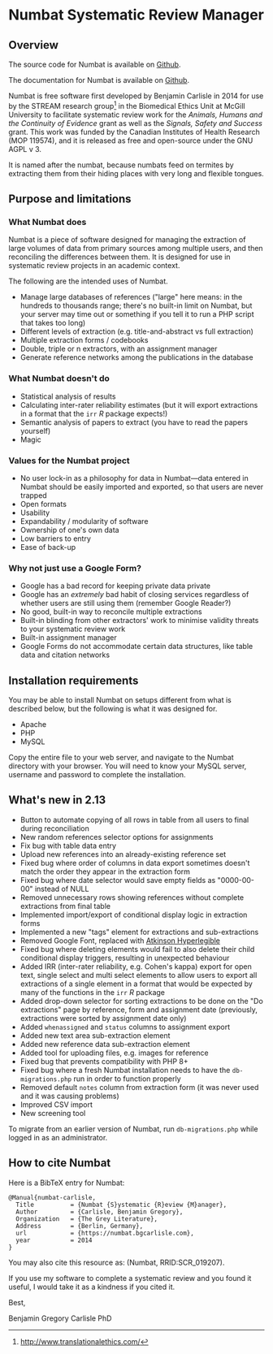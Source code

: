 # Numbat Systematic Review Manager

## Overview

The source code for Numbat is available on
[Github](https://github.com/bgcarlisle/Numbat "Numbat Github").

The documentation for Numbat is available on [Github](docs/index.md).

Numbat is free software first developed by Benjamin Carlisle in 2014
for use by the STREAM research group[^1] in the Biomedical Ethics Unit
at McGill University to facilitate systematic review work for the
*Animals, Humans and the Continuity of Evidence* grant as well as the
*Signals, Safety and Success* grant. This work was funded by the
Canadian Institutes of Health Research (MOP 119574), and it is
released as free and open-source under the GNU AGPL v 3.

It is named after the numbat, because numbats feed on termites by
extracting them from their hiding places with very long and flexible
tongues.

[^1]: <http://www.translationalethics.com/>

## Purpose and limitations

### What Numbat does

Numbat is a piece of software designed for managing the extraction of
large volumes of data from primary sources among multiple users, and
then reconciling the differences between them. It is designed for use
in systematic review projects in an academic context.

The following are the intended uses of Numbat.

* Manage large databases of references ("large" here means: in the
  hundreds to thousands range; there's no built-in limit on Numbat,
  but your server may time out or something if you tell it to run a
  PHP script that takes too long)
* Different levels of extraction (e.g. title-and-abstract vs full
  extraction)
* Multiple extraction forms / codebooks
* Double, triple or n extractors, with an assignment manager
* Generate reference networks among the publications in the database

### What Numbat doesn't do

* Statistical analysis of results
* Calculating inter-rater reliability estimates (but it will export
  extractions in a format that the `irr` *R* package expects!)
* Semantic analysis of papers to extract (you have to read the papers
  yourself)
* Magic

### Values for the Numbat project

* No user lock-in as a philosophy for data in Numbat—data entered in
  Numbat should be easily imported and exported, so that users are
  never trapped
* Open formats
* Usability
* Expandability / modularity of software
* Ownership of one's own data
* Low barriers to entry
* Ease of back-up

### Why not just use a Google Form?

* Google has a bad record for keeping private data private
* Google has an *extremely* bad habit of closing services regardless
  of whether users are still using them (remember Google Reader?)
* No good, built-in way to reconcile multiple extractions
* Built-in blinding from other extractors' work to minimise validity
  threats to your systematic review work
* Built-in assignment manager
* Google Forms do not accommodate certain data structures, like table
  data and citation networks

## Installation requirements

You may be able to install Numbat on setups different from what is
described below, but the following is what it was designed for.

* Apache
* PHP
* MySQL

Copy the entire file to your web server, and navigate to the Numbat
directory with your browser. You will need to know your MySQL server,
username and password to complete the installation.

## What's new in 2.13

* Button to automate copying of all rows in table from all users to
  final during reconciliation
* New random references selector options for assignments
* Fix bug with table data entry
* Upload new references into an already-existing reference set
* Fixed bug where order of columns in data export sometimes doesn't
  match the order they appear in the extraction form
* Fixed bug where date selector would save empty fields as
  "0000-00-00" instead of NULL
* Removed unnecessary rows showing references without complete
  extractions from final table
* Implemented import/export of conditional display logic in extraction
  forms
* Implemented a new "tags" element for extractions and sub-extractions
* Removed Google Font, replaced with [Atkinson
  Hyperlegible](https://brailleinstitute.org/freefont)
* Fixed bug where deleting elements would fail to also delete their
  child conditional display triggers, resulting in unexpected
  behaviour
* Added IRR (inter-rater reliability, e.g. Cohen's kappa) export for
  open text, single select and multi select elements to allow users to
  export all extractions of a single element in a format that would be
  expected by many of the functions in the `irr` *R* package
* Added drop-down selector for sorting extractions to be done on the
  "Do extractions" page by reference, form and assignment date
  (previously, extractions were sorted by assignment date only)
* Added `whenassigned` and `status` columns to assignment export
* Added new text area sub-extraction element
* Added new reference data sub-extraction element
* Added tool for uploading files, e.g. images for reference
* Fixed bug that prevents compatibility with PHP 8+
* Fixed bug where a fresh Numbat installation needs to have the
  `db-migrations.php` run in order to function properly
* Removed default `notes` column from extraction form (it was never
  used and it was causing problems)
* Improved CSV import
* New screening tool

To migrate from an earlier version of Numbat, run `db-migrations.php`
while logged in as an administrator.

## How to cite Numbat

Here is a BibTeX entry for Numbat:

```
@Manual{numbat-carlisle,
  Title          = {Numbat {S}ystematic {R}eview {M}anager},
  Author         = {Carlisle, Benjamin Gregory},
  Organization   = {The Grey Literature},
  Address        = {Berlin, Germany},
  url            = {https://numbat.bgcarlisle.com},
  year           = 2014
}
```

You may also cite this resource as: (Numbat, RRID:SCR_019207).

If you use my software to complete a systematic review and you found
it useful, I would take it as a kindness if you cited it.

Best,

Benjamin Gregory Carlisle PhD
